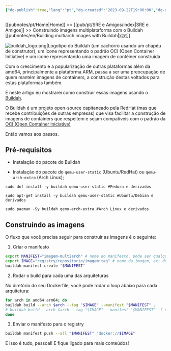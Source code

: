 ```yaml
---
{"dg-publish":true,"lang":"pt","dg-created":"2023-09-22T19:00:00","dg-updated":"2024-02-13T11:07:00","tags":["docker","buildah","sre","multiarch"],"permalink":"/pubnotes/pt/construindo-imagens-multiplataforma-com-o-buildah/","dgPassFrontmatter":true,"created":"2023-09-22T19:00:00","updated":"2024-02-13T11:07:00"}
---
```


[[pubnotes/pt/Home\|Home]] >> [[pub/pt/SRE e Amigos/index\|SRE e Amigos]] >> Construindo imagens multiplataforma com o Buildah [[pubnotes/en/Building multiarch images with Buildah\|🇬🇧]]

![buildah_logo.png|Logotipo do Buildah (um cachorro usando um chapéu de construtor), um ícone representando o padrão OCI (Open Container Initiative) e um ícone representando uma imagem de contêiner construída](/img/user/assets/buildah_logo.png)

Com o crescimento e a popularização de outras plataformas além da amd64, principalmente a plataforma ARM, passa a ser uma preocupação de quem mantém imagens de containers, a construção destas voltados para estas plataformas também.

E neste artigo eu mostrarei como construir essas imagens usando o [Buildah](https://buildah.io/).
 
O Buildah é um projeto open-source capitaneado pela RedHat (mas que recebe contribuições de outras empresas) que visa facilitar a construção de imagens de containers que respeitem e sejam compatíveis com o padrão da [OCI (Open Container Iniciative)](https://opencontainers.org/)

Então vamos aos passos.

## Pré-requisitos

- Instalação do pacote do Buildah

- Instalação do pacote do `qemu-user-static` (Ubuntu/RedHat) ou `qemu-arch-extra` (Arch Linux);

```shell
sudo dnf install -y buildah qemu-user-static #Fedora e derivados

sudo apt-get install -y buildah qemu-user-static #Ubuntu/Debian e derivados

sudo pacman -Sy buildah qemu-arch-extra #Arch Linux e derivados
```

## Construindo as imagens 

O fluxo que você precisa seguir para construir as imagens é o seguinte: 

1. Criar o manifesto

```bash
export MANIFEST="imagem-multiarch" # nome do manifesto, pode ser qualquer nome
export IMAGE="registry/repositorio/imagem:tag" # nome da imagem, ex: docker.io/ozorest/example:latest
buildah manifest create "$MANIFEST"
``` 

2. Rodar o build para cada uma das arquiteturas

No diretório do seu Dockerfile, você pode rodar o loop abaixo para cada arquitetura: 

```bash
for arch in amd64 arm64; do
buildah build --arch $arch --tag "$IMAGE" --manifest "$MANIFEST" .
# buildah build --arch $arch --tag "$IMAGE" --manifest "$MANIFEST" -f caminho_do_Dockerfile, caso o Dockerfile não esteja no diretório atual
done
``` 

3. Enviar o manifesto para o registry

```bash
buildah manifest push --all "$MANIFEST" "docker://$IMAGE"
``` 

E isso é tudo, pessoal! E fique ligado para mais conteúdos!